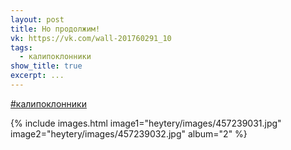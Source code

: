 ```yaml
---
layout: post
title: Но продолжим!
vk: https://vk.com/wall-201760291_10
tags:
  - калипоклонники
show_title: true
excerpt: ...
---
```

[#калипоклонники](poisk.html#калипоклонники)

{% include images.html image1="heytery/images/457239031.jpg" image2="heytery/images/457239032.jpg" album="2" %}
